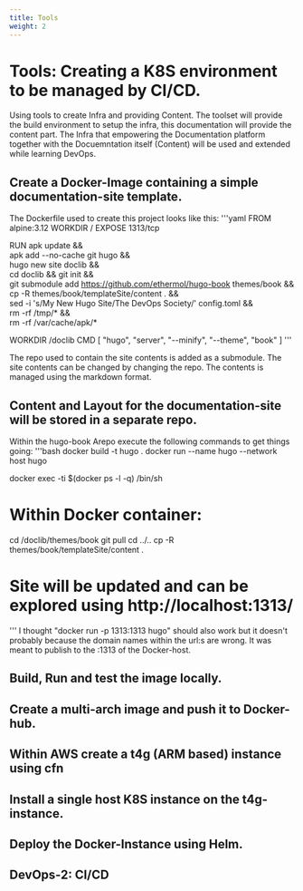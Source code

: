 ```yaml
---
title: Tools
weight: 2
---
```

# Tools: Creating a K8S environment to be managed by CI/CD.
Using tools to create Infra and providing Content. The toolset will provide the build environment to setup the infra, this documentation will provide the content part. The Infra that empowering the Documentation platform together with the Docuemntation itself (Content) will be used and extended while learning DevOps.

## Create a Docker-Image containing a simple documentation-site template.
The Dockerfile used to create this project looks like this:
'''yaml
FROM alpine:3.12
WORKDIR /
EXPOSE 1313/tcp

RUN apk update && \
apk add --no-cache git hugo && \
hugo new site doclib && \
cd doclib && git init && \
git submodule add https://github.com/ethermol/hugo-book themes/book && \
cp -R themes/book/templateSite/content . && \
sed -i 's/My New Hugo Site/The DevOps Society/' config.toml && \
rm -rf /tmp/* && \
rm -rf /var/cache/apk/*

WORKDIR /doclib
CMD [ "hugo", "server", "--minify", "--theme", "book" ]
'''

The repo used to contain the site contents is added as a submodule. The site contents can be changed by changing the repo. The contents is managed using the markdown format.


## Content and Layout for the documentation-site will be stored in a separate repo.
Within the hugo-book Arepo execute the following commands to get things going:
'''bash
docker build -t hugo .
docker run --name hugo --network host hugo

docker exec -ti $(docker ps -l -q) /bin/sh
# Within Docker container:
cd /doclib/themes/book
git pull
cd ../..
cp -R themes/book/templateSite/content .
# Site will be updated and can be explored using http://localhost:1313/

'''
I thought "docker run -p 1313:1313 hugo" should also work but it doesn't probably because the domain names within the url:s are wrong. It was meant to publish to the <ip-addr>:1313 of the Docker-host.

## Build, Run and test the image locally.
## Create a multi-arch image and push it to Docker-hub.
## Within AWS create a t4g (ARM based) instance using cfn
## Install a single host K8S instance on the t4g-instance.
## Deploy the Docker-Instance using Helm.
## DevOps-2: CI/CD

